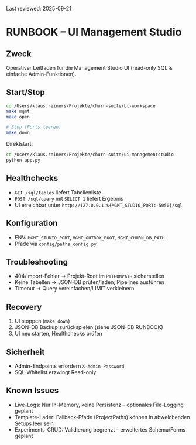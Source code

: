 Last reviewed: 2025-09-21

# RUNBOOK – UI Management Studio

## Zweck
Operativer Leitfaden für die Management Studio UI (read-only SQL & einfache Admin-Funktionen).

## Start/Stop
```bash
cd /Users/klaus.reiners/Projekte/churn-suite/bl-workspace
make mgmt
make open

# Stop (Ports leeren)
make down
```

Direktstart:
```bash
cd /Users/klaus.reiners/Projekte/churn-suite/ui-managementstudio
python app.py
```

## Healthchecks
- `GET /sql/tables` liefert Tabellenliste
- `POST /sql/query` mit `SELECT 1` liefert Ergebnis
- UI erreichbar unter `http://127.0.0.1:${MGMT_STUDIO_PORT:-5050}/sql`

## Konfiguration
- ENV: `MGMT_STUDIO_PORT`, `MGMT_OUTBOX_ROOT`, `MGMT_CHURN_DB_PATH`
- Pfade via `config/paths_config.py`

## Troubleshooting
- 404/Import-Fehler → Projekt-Root im `PYTHONPATH` sicherstellen
- Keine Tabellen → JSON-DB prüfen/laden; Pipelines ausführen
- Timeout → Query vereinfachen/LIMIT verkleinern

## Recovery
1) UI stoppen (`make down`)
2) JSON-DB Backup zurückspielen (siehe JSON-DB RUNBOOK)
3) UI neu starten, Healthchecks prüfen

## Sicherheit
- Admin-Endpoints erfordern `X-Admin-Password`
- SQL-Whitelist erzwingt Read-only

## Known Issues
- Live-Logs: Nur In-Memory, keine Persistenz – optionales File-Logging geplant
- Template-Lader: Fallback-Pfade (ProjectPaths) können in abweichenden Setups leer sein
- Experiments-CRUD: Validierung begrenzt – erweitertes Schema/Forms geplant

